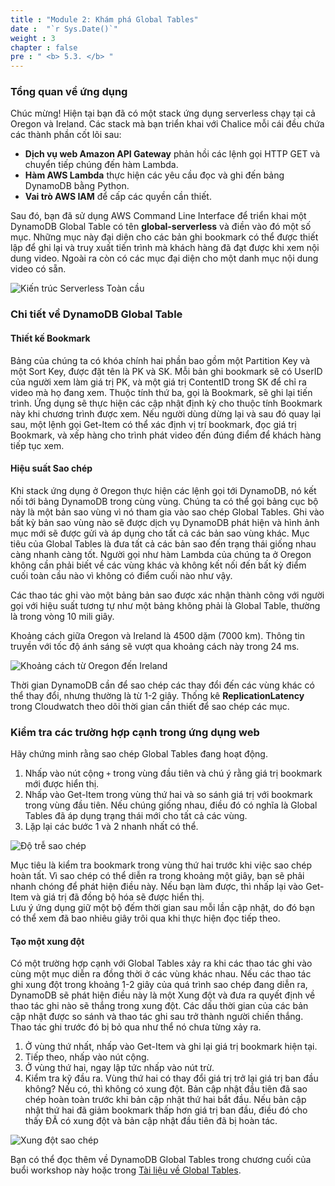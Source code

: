 ```yaml
---
title : "Module 2: Khám phá Global Tables"
date :  "`r Sys.Date()`" 
weight : 3
chapter : false
pre : " <b> 5.3. </b> "
---
```


### Tổng quan về ứng dụng

Chúc mừng! Hiện tại bạn đã có một stack ứng dụng serverless chạy tại cả Oregon và Ireland. Các stack mà bạn triển khai với Chalice mỗi cái đều chứa các thành phần cốt lõi sau:

- **Dịch vụ web Amazon API Gateway** phản hồi các lệnh gọi HTTP GET và chuyển tiếp chúng đến hàm Lambda.
- **Hàm AWS Lambda** thực hiện các yêu cầu đọc và ghi đến bảng DynamoDB bằng Python.
- **Vai trò AWS IAM** để cấp các quyền cần thiết.

Sau đó, bạn đã sử dụng AWS Command Line Interface để triển khai một DynamoDB Global Table có tên **global-serverless** và điền vào đó một số mục. Những mục này đại diện cho các bản ghi bookmark có thể được thiết lập để ghi lại và truy xuất tiến trình mà khách hàng đã đạt được khi xem nội dung video. Ngoài ra còn có các mục đại diện cho một danh mục nội dung video có sẵn.

![Kiến trúc Serverless Toàn cầu](/images/5/5.3/1.png "Global Serverless Architecture")

### Chi tiết về DynamoDB Global Table

#### Thiết kế Bookmark

Bảng của chúng ta có khóa chính hai phần bao gồm một Partition Key và một Sort Key, được đặt tên là PK và SK. Mỗi bản ghi bookmark sẽ có UserID của người xem làm giá trị PK, và một giá trị ContentID trong SK để chỉ ra video mà họ đang xem. Thuộc tính thứ ba, gọi là Bookmark, sẽ ghi lại tiến trình. Ứng dụng sẽ thực hiện các cập nhật định kỳ cho thuộc tính Bookmark này khi chương trình được xem. Nếu người dùng dừng lại và sau đó quay lại sau, một lệnh gọi Get-Item có thể xác định vị trí bookmark, đọc giá trị Bookmark, và xếp hàng cho trình phát video đến đúng điểm để khách hàng tiếp tục xem.

#### Hiệu suất Sao chép

Khi stack ứng dụng ở Oregon thực hiện các lệnh gọi tới DynamoDB, nó kết nối tới bảng DynamoDB trong cùng vùng. Chúng ta có thể gọi bảng cục bộ này là một bản sao vùng vì nó tham gia vào sao chép Global Tables. Ghi vào bất kỳ bản sao vùng nào sẽ được dịch vụ DynamoDB phát hiện và hình ảnh mục mới sẽ được gửi và áp dụng cho tất cả các bản sao vùng khác. Mục tiêu của Global Tables là đưa tất cả các bản sao đến trạng thái giống nhau càng nhanh càng tốt. Người gọi như hàm Lambda của chúng ta ở Oregon không cần phải biết về các vùng khác và không kết nối đến bất kỳ điểm cuối toàn cầu nào vì không có điểm cuối nào như vậy.

Các thao tác ghi vào một bảng bản sao được xác nhận thành công với người gọi với hiệu suất tương tự như một bảng không phải là Global Table, thường là trong vòng 10 mili giây.

Khoảng cách giữa Oregon và Ireland là 4500 dặm (7000 km). Thông tin truyền với tốc độ ánh sáng sẽ vượt qua khoảng cách này trong 24 ms.

![Khoảng cách từ Oregon đến Ireland](/images/5/5.3/2.png "Distance Oregon to Ireland")

Thời gian DynamoDB cần để sao chép các thay đổi đến các vùng khác có thể thay đổi, nhưng thường là từ 1-2 giây. Thống kê **ReplicationLatency** trong Cloudwatch theo dõi thời gian cần thiết để sao chép các mục.

### Kiểm tra các trường hợp cạnh trong ứng dụng web

Hãy chứng minh rằng sao chép Global Tables đang hoạt động.

1. Nhấp vào nút cộng `+` trong vùng đầu tiên và chú ý rằng giá trị bookmark mới được hiển thị.
2. Nhấp vào Get-Item trong vùng thứ hai và so sánh giá trị với bookmark trong vùng đầu tiên. Nếu chúng giống nhau, điều đó có nghĩa là Global Tables đã áp dụng trạng thái mới cho tất cả các vùng.
3. Lặp lại các bước 1 và 2 nhanh nhất có thể.

![Độ trễ sao chép](/images/5/5.3/3.png "Replication Delay")

Mục tiêu là kiểm tra bookmark trong vùng thứ hai trước khi việc sao chép hoàn tất. Vì sao chép có thể diễn ra trong khoảng một giây, bạn sẽ phải nhanh chóng để phát hiện điều này. Nếu bạn làm được, thì nhấp lại vào Get-Item và giá trị đã đồng bộ hóa sẽ được hiển thị.  
Lưu ý ứng dụng giữ một bộ đếm thời gian sau mỗi lần cập nhật, do đó bạn có thể xem đã bao nhiêu giây trôi qua khi thực hiện đọc tiếp theo.

#### Tạo một xung đột

Có một trường hợp cạnh với Global Tables xảy ra khi các thao tác ghi vào cùng một mục diễn ra đồng thời ở các vùng khác nhau. Nếu các thao tác ghi xung đột trong khoảng 1-2 giây của quá trình sao chép đang diễn ra, DynamoDB sẽ phát hiện điều này là một Xung đột và đưa ra quyết định về thao tác ghi nào sẽ thắng trong xung đột. Các dấu thời gian của các bản cập nhật được so sánh và thao tác ghi sau trở thành người chiến thắng. Thao tác ghi trước đó bị bỏ qua như thể nó chưa từng xảy ra.

1. Ở vùng thứ nhất, nhấp vào Get-Item và ghi lại giá trị bookmark hiện tại.
2. Tiếp theo, nhấp vào nút cộng.
3. Ở vùng thứ hai, ngay lập tức nhấp vào nút trừ.
4. Kiểm tra kỹ đầu ra. Vùng thứ hai có thay đổi giá trị trở lại giá trị ban đầu không? Nếu có, thì không có xung đột. Bản cập nhật đầu tiên đã sao chép hoàn toàn trước khi bản cập nhật thứ hai bắt đầu. Nếu bản cập nhật thứ hai đã giảm bookmark thấp hơn giá trị ban đầu, điều đó cho thấy ĐÃ có xung đột và bản cập nhật đầu tiên đã bị hoàn tác.

![Xung đột sao chép](/images/5/5.3/4.png "Replication Conflict")

Bạn có thể đọc thêm về DynamoDB Global Tables trong chương cuối của buổi workshop này hoặc trong [Tài liệu về Global Tables](https://aws.amazon.com/dynamodb/global-tables/).